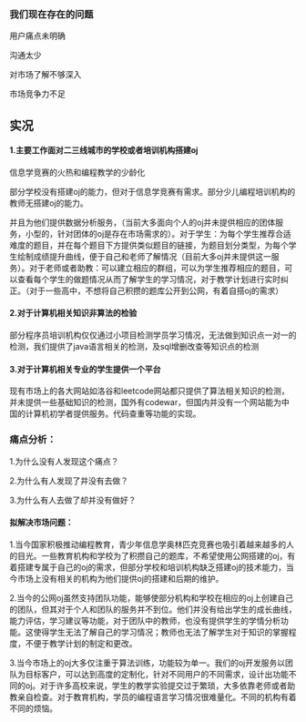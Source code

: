 ### 我们现在存在的问题

用户痛点未明确

沟通太少

对市场了解不够深入

市场竞争力不足

## 实况

#### 1.主要工作面对二三线城市的学校或者培训机构搭建oj

信息学竞赛的火热和编程教学的少龄化

部分学校没有搭建oj的能力，但对于信息学竞赛有需求。部分少儿编程培训机构的教师无搭建oj的能力。

并且为他们提供数据分析服务，（当前大多面向个人的oj并未提供相应的团体服务，小型的，针对团体的oj是存在市场需求的）。对于学生：为每个学生推荐合适难度的题目，并在每个题目下方提供类似题目的链接，为题目划分类型，为每个学生绘制成绩提升曲线，便于自己和老师了解情况（目前大多oj并未提供这一服务）。对于老师或者助教：可以建立相应的群组，可以为学生推荐相应的题目，可以查看每个学生的做题情况从而了解学生的学习情况，对于教学计划进行实时纠正。（对于一些高中，不想将自己积攒的题库公开到公网，有着自搭oj的需求）

#### 2.对于计算机相关知识非算法的检验

部分程序员培训机构仅仅通过小项目检测学员学习情况，无法做到知识点一对一的检测，我们提供了java语言相关的检测，及sql增删改查等知识点的检测

#### 3.对于计算机相关专业的学生提供一个平台

现有市场上的各大网站如洛谷和leetcode网站都只提供了算法相关知识的检测，并未提供一些基础知识的检测，国外有codewar，但国内并没有一个网站能为中国的计算机初学者提供服务。代码查重等功能的实现。

### 痛点分析：

1.为什么没有人发现这个痛点？

2.为什么有人发现了并没有去做？

3.为什么有人去做了却并没有做好？



#### 拟解决市场问题：

1.当今国家积极推动编程教育，青少年信息学奥林匹克竞赛也吸引着越来越多的人的目光。一些教育机构和学校为了积攒自己的题库，不希望使用公网搭建的oj，有着搭建专属于自己的oj的需求，但部分学校和培训机构缺乏搭建oj的技术能力，当今市场上没有相关的机构为他们提供oj的搭建和后期的维护。

2.当今的公网oj虽然支持团队功能，能够使部分机构和学校在相应的oj上创建自己的团队，但其对于个人和团队的服务并不到位。他们并没有给出学生的成长曲线，能力评估，学习建议等功能，对于团队中的教师，也没有提供学生的学情分析功能。这使得学生无法了解自己的学习情况；教师也无法了解学生对于知识的掌握程度，不便于教学计划的制定和更改。

3.当今市场上的oj大多仅注重于算法训练，功能较为单一。我们的oj开发服务以团队为目标客户，可以达到高度的定制化，针对不同用户的不同需求，设计出功能不同的oj。对于许多高校来说，学生的教学实验提交过于繁琐，大多依靠老师或者助教亲自检查。对于教育机构，学员的编程语言学习情况很难量化。不同的机构有着不同的烦恼。


